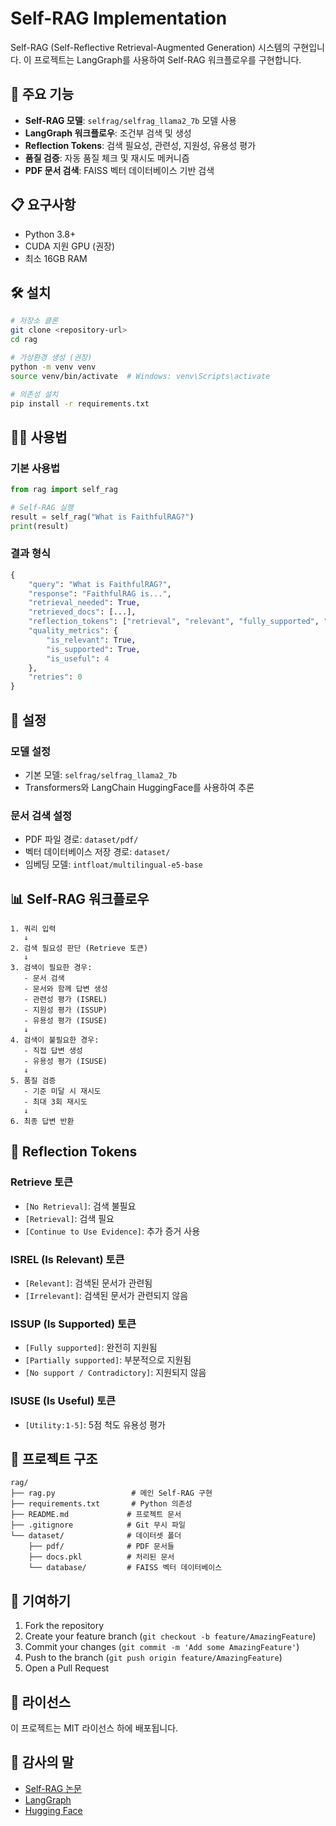 # Self-RAG Implementation

Self-RAG (Self-Reflective Retrieval-Augmented Generation) 시스템의 구현입니다. 이 프로젝트는 LangGraph를 사용하여 Self-RAG 워크플로우를 구현합니다.

## 🚀 주요 기능

- **Self-RAG 모델**: `selfrag/selfrag_llama2_7b` 모델 사용
- **LangGraph 워크플로우**: 조건부 검색 및 생성
- **Reflection Tokens**: 검색 필요성, 관련성, 지원성, 유용성 평가
- **품질 검증**: 자동 품질 체크 및 재시도 메커니즘
- **PDF 문서 검색**: FAISS 벡터 데이터베이스 기반 검색

## 📋 요구사항

- Python 3.8+
- CUDA 지원 GPU (권장)
- 최소 16GB RAM

## 🛠️ 설치

```bash
# 저장소 클론
git clone <repository-url>
cd rag

# 가상환경 생성 (권장)
python -m venv venv
source venv/bin/activate  # Windows: venv\Scripts\activate

# 의존성 설치
pip install -r requirements.txt
```

## 🏃‍♂️ 사용법

### 기본 사용법

```python
from rag import self_rag

# Self-RAG 실행
result = self_rag("What is FaithfulRAG?")
print(result)
```

### 결과 형식

```python
{
    "query": "What is FaithfulRAG?",
    "response": "FaithfulRAG is...",
    "retrieval_needed": True,
    "retrieved_docs": [...],
    "reflection_tokens": ["retrieval", "relevant", "fully_supported", "utility_4"],
    "quality_metrics": {
        "is_relevant": True,
        "is_supported": True,
        "is_useful": 4
    },
    "retries": 0
}
```

## 🔧 설정

### 모델 설정
- 기본 모델: `selfrag/selfrag_llama2_7b`
- Transformers와 LangChain HuggingFace를 사용하여 추론

### 문서 검색 설정
- PDF 파일 경로: `dataset/pdf/`
- 벡터 데이터베이스 저장 경로: `dataset/`
- 임베딩 모델: `intfloat/multilingual-e5-base`

## 📊 Self-RAG 워크플로우

```
1. 쿼리 입력
   ↓
2. 검색 필요성 판단 (Retrieve 토큰)
   ↓
3. 검색이 필요한 경우:
   - 문서 검색
   - 문서와 함께 답변 생성
   - 관련성 평가 (ISREL)
   - 지원성 평가 (ISSUP)
   - 유용성 평가 (ISUSE)
   ↓
4. 검색이 불필요한 경우:
   - 직접 답변 생성
   - 유용성 평가 (ISUSE)
   ↓
5. 품질 검증
   - 기준 미달 시 재시도
   - 최대 3회 재시도
   ↓
6. 최종 답변 반환
```

## 🎯 Reflection Tokens

### Retrieve 토큰
- `[No Retrieval]`: 검색 불필요
- `[Retrieval]`: 검색 필요
- `[Continue to Use Evidence]`: 추가 증거 사용

### ISREL (Is Relevant) 토큰
- `[Relevant]`: 검색된 문서가 관련됨
- `[Irrelevant]`: 검색된 문서가 관련되지 않음

### ISSUP (Is Supported) 토큰
- `[Fully supported]`: 완전히 지원됨
- `[Partially supported]`: 부분적으로 지원됨
- `[No support / Contradictory]`: 지원되지 않음

### ISUSE (Is Useful) 토큰
- `[Utility:1-5]`: 5점 척도 유용성 평가

## 📁 프로젝트 구조

```
rag/
├── rag.py                 # 메인 Self-RAG 구현
├── requirements.txt       # Python 의존성
├── README.md             # 프로젝트 문서
├── .gitignore            # Git 무시 파일
└── dataset/              # 데이터셋 폴더
    ├── pdf/              # PDF 문서들
    ├── docs.pkl          # 처리된 문서
    └── database/         # FAISS 벡터 데이터베이스
```

## 🤝 기여하기

1. Fork the repository
2. Create your feature branch (`git checkout -b feature/AmazingFeature`)
3. Commit your changes (`git commit -m 'Add some AmazingFeature'`)
4. Push to the branch (`git push origin feature/AmazingFeature`)
5. Open a Pull Request

## 📄 라이선스

이 프로젝트는 MIT 라이선스 하에 배포됩니다.

## 🙏 감사의 말

- [Self-RAG 논문](https://arxiv.org/abs/2310.11511)
- [LangGraph](https://github.com/langchain-ai/langgraph)
- [Hugging Face](https://huggingface.co/) 